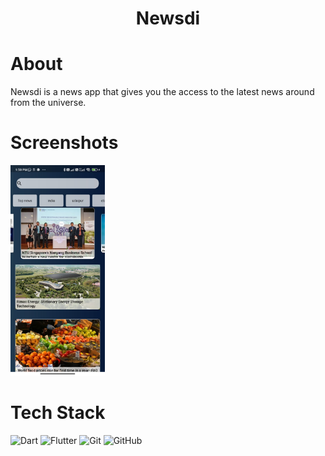 <div align="center"><h1> Newsdi </h1> </div>

# About
Newsdi is a news app that gives you the access to the latest news around from the universe.

# Screenshots
<img src="https://raw.githubusercontent.com/BytesBrawler/images/main/screenshots/news.jpeg" alt= "screenshot" width="30%" height="40%" />

# Tech Stack
![Dart](https://img.shields.io/badge/dart-%230175C2.svg?logo=dart&logoColor=white&style=for-the-badge)
![Flutter](https://img.shields.io/badge/Flutter-%2302569B.svg?logo=Flutter&logoColor=white&style=for-the-badge)
![Git](https://img.shields.io/badge/git-%23F05033.svg?logo=git&logoColor=white&style=for-the-badge)
![GitHub](https://img.shields.io/badge/github-%23121011.svg?logo=github&logoColor=white&style=for-the-badge)
